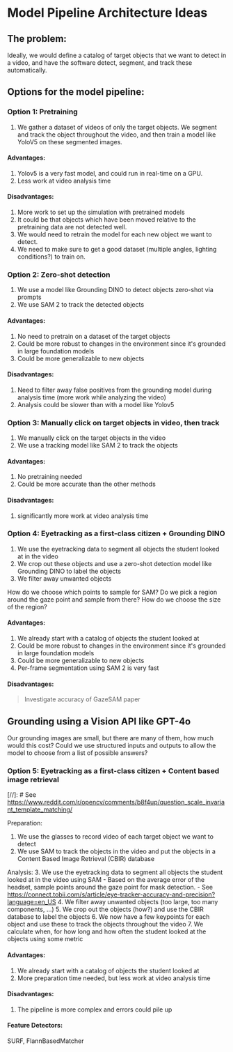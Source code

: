 # Model Pipeline Architecture Ideas

## The problem:

Ideally, we would define a catalog of target objects that we want to detect in a video, and have the software detect, segment, and track these automatically.


<!-- Note: could maybe improve accuracy of pipeline to detect frames where there is a large amount of motion blur, and skip these for grounding -->

## Options for the model pipeline:

### Option 1: Pretraining

1. We gather a dataset of videos of only the target objects. We segment and track the object throughout the video, and then train a model like YoloV5 on these segmented images.

#### Advantages:

1. Yolov5 is a very fast model, and could run in real-time on a GPU.
2. Less work at video analysis time

#### Disadvantages:

1. More work to set up the simulation with pretrained models
2. It could be that objects which have been moved relative to the pretraining data are not detected well.
3. We would need to retrain the model for each new object we want to detect.
4. We need to make sure to get a good dataset (multiple angles, lighting conditions?) to train on.

### Option 2: Zero-shot detection

1. We use a model like Grounding DINO to detect objects zero-shot via prompts
2. We use SAM 2 to track the detected objects

#### Advantages:

1. No need to pretrain on a dataset of the target objects
2. Could be more robust to changes in the environment since it's grounded in large foundation models
3. Could be more generalizable to new objects

#### Disadvantages:

1. Need to filter away false positives from the grounding model during analysis time (more work while analyzing the video)
2. Analysis could be slower than with a model like Yolov5

### Option 3: Manually click on target objects in video, then track

1. We manually click on the target objects in the video
2. We use a tracking model like SAM 2 to track the objects

#### Advantages:

1. No pretraining needed
2. Could be more accurate than the other methods

#### Disadvantages:

1. significantly more work at video analysis time

### Option 4: Eyetracking as a first-class citizen + Grounding DINO

1. We use the eyetracking data to segment all objects the student looked at in the video
2. We crop out these objects and use a zero-shot detection model like Grounding DINO to label the objects
3. We filter away unwanted objects

How do we choose which points to sample for SAM?
Do we pick a region around the gaze point and sample from there?
How do we choose the size of the region?

#### Advantages:

1. We already start with a catalog of objects the student looked at
2. Could be more robust to changes in the environment since it's grounded in large foundation models
3. Could be more generalizable to new objects
4. Per-frame segmentation using SAM 2 is very fast

#### Disadvantages:

> Investigate accuracy of GazeSAM paper

## Grounding using a Vision API like GPT-4o

Our grounding images are small, but there are many of them, how much would this cost?
Could we use structured inputs and outputs to allow the model to choose from a list of possible answers?

### Option 5: Eyetracking as a first-class citizen + Content based image retrieval

[//]: # See https://www.reddit.com/r/opencv/comments/b8f4up/question_scale_invariant_template_matching/

Preparation:
1. We use the glasses to record video of each target object we want to detect
2. We use SAM to track the objects in the video and put the objects in a Content Based Image Retrieval (CBIR) database

Analysis:
3. We use the eyetracking data to segment all objects the student looked at in the video using SAM
    - Based on the average error of the headset, sample points around the gaze point for mask detection. 
    - See https://connect.tobii.com/s/article/eye-tracker-accuracy-and-precision?language=en_US
4. We filter away unwanted objects (too large, too many components, ...)
5. We crop out the objects (how?) and use the CBIR database to label the objects
6. We now have a few keypoints for each object and use these to track the objects throughout the video 
7. We calculate when, for how long and how often the student looked at the objects using some metric

#### Advantages:

1. We already start with a catalog of objects the student looked at
2. More preparation time needed, but less work at video analysis time

#### Disadvantages:

1. The pipeline is more complex and errors could pile up

#### Feature Detectors:

SURF, FlannBasedMatcher